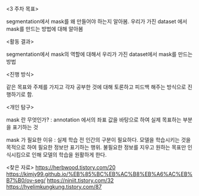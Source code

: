 <3 주차 목표> 

segmentation에서 mask를 왜 만들어야 하는지 알아봄. 
우리가 가진 dataset 에서 mask를 만드는 방법에 대해 알아봄 ​ ​ 

<활동 결과> 

segmentation에서 mask의 역할에 대해서 우리가 가진 dataset에서 mask를 만드는 방법 ​ ​ 

<진행 방식>

같은 목표와 주제를 가지고 각자 공부한 것에 대해 토론하고 피드백 해주는 방식으로 진행하기로 함. ​ 

<개인 탐구>

mask 란 무엇인가?
: annotation 에서의 좌표 값을 바탕으로 하여 실제 목표하는 부분을 표기하는 것

mask 가 필요한 이유
: 실제 학습 전 인간의 구분이 필요하다. 모델을 학습시키는 것을 목적으로 하여 필요한 정보만 표기하는 행위. 불필요한 정보를 지우고 원하는 목표만 인식시킴으로 인해 모델의 학습을 원활하게 한다. 

<찾은 자료>
https://herbwood.tistory.com/20
https://kimjy99.github.io/%EB%85%BC%EB%AC%B8%EB%A6%AC%EB%B7%B0/ov-seg/
https://niniit.tistory.com/32
https://hyelimkungkung.tistory.com/87